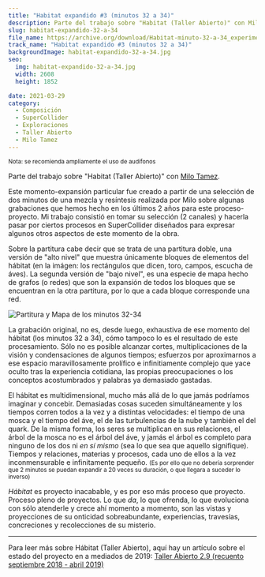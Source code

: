```yaml
---
title: "Habitat expandido #3 (minutos 32 a 34)"
description: Parte del trabajo sobre "Habitat (Taller Abierto)" con Milo Tamez. Es una de las vistas o de las dimensiones momentáneas de este Hábitat.
slug: habitat-expandido-32-a-34
file_name: https://archive.org/download/Habitat-minuto-32-a-34_experimento/sobre-sample-minuto-32-a-34.mp3
track_name: "Habitat expandido #3 (minutos 32 a 34)"
backgroundImage: habitat-expandido-32-a-34.jpg
seo:
  img: habitat-expandido-32-a-34.jpg
  width: 2608
  height: 1852

date: 2021-03-29
category:
  - Composición
  - SuperCollider
  - Exploraciones
  - Taller Abierto
  - Milo Tamez
---
```


<small>Nota: se recomienda ampliamente el uso de audífonos</small>

Parte del trabajo sobre "Habitat (Taller Abierto)" con [Milo Tamez](https://www.milotamez.com.mx/).

Este momento-expansión particular fue creado a partir de una selección de dos minutos de una mezcla y resíntesis realizada por Milo sobre algunas grabaciones que hemos hecho en los últimos 2 años para este proceso-proyecto. Mi trabajo consistió en tomar su selección (2 canales) y hacerla pasar por ciertos procesos en SuperCollider diseñados para expresar algunos otros aspectos de este momento de la obra.

Sobre la partitura cabe decir que se trata de una partitura doble, una versión de "alto nivel" que muestra únicamente bloques de elementos del hábitat (en la imágen: los rectángulos que dicen, toro, campos, escucha de áves). La segunda versión de "bajo nivel", es una especie de mapa hecho de grafos (o redes) que son la expansión de todos los bloques que se encuentran en la otra partitura, por lo que a cada bloque corresponde una red.

![Partitura y Mapa de los minutos 32-34](/music/habitat-expandido-32-a-34/habitat-expandido-32-a-34.jpg "Partitura y Mapa de los minutos 32-34")

La grabación original, no es, desde luego, exhaustiva de ese momento del hábitat (los minutos 32 a 34), cómo tampoco lo es el resultado de este procesamiento. Sólo no es posible alcanzar cortes, multiplicaciones de la visión y condensaciones de algunos tiempos; esfuerzos por aproximarnos a ese espacio maravillosamente prolífico e infinitiamente complejo que yace oculto tras la experiencia cotidiana, las propias preocupaciones o los conceptos acostumbrados y palabras ya demasiado gastadas.

El hábitat es multidimensional, mucho más allá de lo que jamás podríamos imaginar y concebir. Demasiadas cosas suceden simultáneamente y los tiempos corren todos a la vez y a distintas velocidades: el tiempo de una mosca y el tiempo del áve, el de las turbulencias de la nube y también el del quark. De la misma forma, los seres se multiplican en sus relaciones, el árbol de la mosca no es el árbol del áve, y jamás el árbol es completo para ninguno de los dos ni _en sí mismo_ (sea lo que sea que aquello signifique). Tiempos y relaciones, materias y procesos, cada uno de ellos a la vez inconmensurable e infinitamente pequeño. <small>(Es por ello que no debería sorprender que 2 minutos se puedan expandir a 20 veces su duración, o que llegara a suceder lo inverso)</small>

_Hábitat_ es proyecto inacabable, y es por eso más proceso que proyecto. Proceso pleno de proyectos. Lo que _da_, lo que ofrenda, lo que evoluciona con sólo atenderle y crece ahí momento a momento, son las vistas y proyecciones de su onticidad sobreabundante, experiencias, travesías, concreciones y recolecciones de su misterio.

---

Para leer más sobre Hábitat (Taller Abierto), aquí hay un artículo sobre el estado del proyecto en a mediados de 2019: <a href="https://echoic.space/blog/2019-04-28_recuento-taller-abierto-2_9-con-milo-tamez/" target="_blank">Taller Abierto 2.9 (recuento septiembre 2018 - abril 2019)</a>
